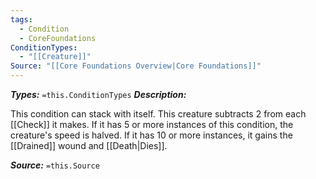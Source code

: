```yaml
---
tags:
  - Condition
  - CoreFoundations
ConditionTypes:
  - "[[Creature]]"
Source: "[[Core Foundations Overview|Core Foundations]]"
---
```

***Types:*** `=this.ConditionTypes`
***Description:***

This condition can stack with itself. This creature subtracts 2 from each [[Check]] it makes. If it has 5 or more instances of this condition, the creature's speed is halved. If it has 10 or more instances, it gains the [[Drained]] wound and [[Death|Dies]].

***Source:*** `=this.Source`
